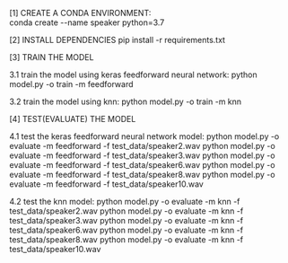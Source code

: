 [1] CREATE A CONDA ENVIRONMENT:  
    conda create --name speaker python=3.7

[2] INSTALL DEPENDENCIES 
    pip install -r requirements.txt

[3] TRAIN THE MODEL

3.1 train the model using keras feedforward neural network:
    python model.py -o train -m feedforward

3.2 train the model using knn:
    python model.py -o train -m knn

[4] TEST(EVALUATE) THE MODEL

4.1 test the keras feedforward neural network model:
    python model.py -o evaluate -m feedforward -f test_data/speaker2.wav
    python model.py -o evaluate -m feedforward -f test_data/speaker3.wav
    python model.py -o evaluate -m feedforward -f test_data/speaker6.wav
    python model.py -o evaluate -m feedforward -f test_data/speaker8.wav
    python model.py -o evaluate -m feedforward -f test_data/speaker10.wav
    
4.2 test the knn model:
    python model.py -o evaluate -m knn -f test_data/speaker2.wav
    python model.py -o evaluate -m knn -f test_data/speaker3.wav
    python model.py -o evaluate -m knn -f test_data/speaker6.wav
    python model.py -o evaluate -m knn -f test_data/speaker8.wav
    python model.py -o evaluate -m knn -f test_data/speaker10.wav
